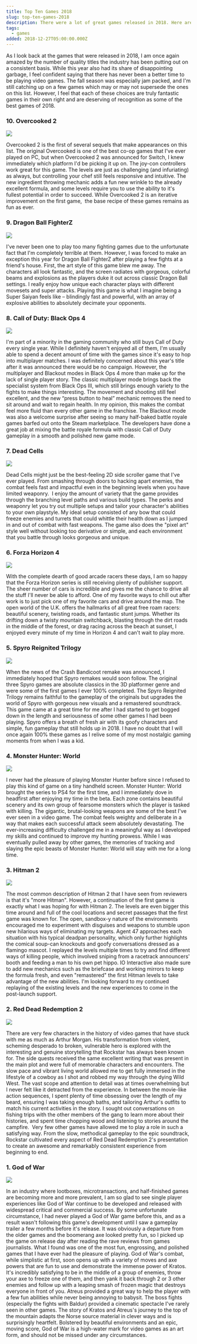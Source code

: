 ```yaml
---
title: Top Ten Games 2018
slug: top-ten-games-2018
description: There were a lot of great games released in 2018. Here are some of them.
tags:
  - games
added: 2018-12-27T05:00:00.000Z
---
```


As I look back at the games that were released in 2018, I am once again amazed by the number of quality titles the industry has been putting out on a consistent basis. While this year also had its share of disappointing garbage, I feel confident saying that there has never been a better time to be playing video games. The fall season was especially jam packed, and I'm still catching up on a few games which may or may not supersede the ones on this list. However, I feel that each of these choices are truly fantastic games in their own right and are deserving of recognition as some of the best games of 2018.

### 10. Overcooked 2

![](/assets/top-ten-games-2018/exkc7arqthllre1ndmwe.jpg)

Overcooked 2 is the first of several sequels that make appearances on this list. The original Overcooked is one of the best co-op games that I've ever played on PC, but when Overcooked 2 was announced for Switch, I knew immediately which platform I'd be picking it up on. The joy-con controllers work great for this game. The levels are just as challenging (and infuriating) as always, but controlling your chef still feels responsive and intuitive. The new ingredient throwing mechanic adds a fun new wrinkle to the already excellent formula, and some levels require you to use the ability to it's fullest potential in order to succeed. While Overcooked 2 is an iterative improvement on the first game,  the base recipe of these games remains as fun as ever.

### 9. Dragon Ball FighterZ

![](/assets/top-ten-games-2018/serpe4nefmeivhnmfb1h.jpg)

I've never been one to play too many fighting games due to the unfortunate fact that I'm completely terrible at them. However, I was forced to make an exception this year for Dragon Ball FighterZ after playing a few fights at a friend's house. First, the art style of this game blew me away. The characters all look fantastic, and the screen radiates with gorgeous, colorful beams and explosions as the players duke it out across classic Dragon Ball settings. I really enjoy how unique each character plays with different movesets and super attacks. Playing this game is what I imagine being a Super Saiyan feels like – blindingly fast and powerful, with an array of explosive abilities to absolutely decimate your opponents.

### 8. Call of Duty: Black Ops 4

![](/assets/top-ten-games-2018/zz3shb5i0awagmgyrgwi.jpg)

I'm part of a minority in the gaming community who still buys Call of Duty every single year. While I definitely haven't enjoyed all of them, I'm usually able to spend a decent amount of time with the games since it's easy to hop into multiplayer matches. I was definitely concerned about this year's title after it was announced there would be no campaign. However, the multiplayer and Blackout modes in Black Ops 4 more than make up for the lack of single player story. The classic multiplayer mode brings back the specialist system from Black Ops III, which still brings enough variety to the fights to make things interesting. The movement and shooting still feel excellent, and the new “press button to heal” mechanic removes the need to sit around and wait to regain health. In my opinion, this makes the combat feel more fluid than every other game in the franchise. The Blackout mode was also a welcome surprise after seeing so many half-baked battle royale games barfed out onto the Steam marketplace. The developers have done a great job at mixing the battle royale formula with classic Call of Duty gameplay in a smooth and polished new game mode.

### 7. Dead Cells

![](/assets/top-ten-games-2018/256b98bb_9570173.png)

Dead Cells might just be the best-feeling 2D side scroller game that I've ever played. From smashing through doors to hacking apart enemies, the combat feels fast and impactful even in the beginning levels when you have limited weaponry.  I enjoy the amount of variety that the game provides through the branching level paths and various build types. The perks and weaponry let you try out multiple setups and tailor your character's abilities to your own playstyle. My ideal setup consisted of any bow that could freeze enemies and turrets that could whittle their health down as I jumped in and out of combat with fast weapons. The game also does the "pixel art" style well without looking too derivative or simple, and each environment that you battle through looks gorgeous and unique.

### 6. Forza Horizon 4

![](/assets/top-ten-games-2018/oc8nd9gqtyoobhe4j6ht.jpg)

With the complete dearth of good arcade racers these days, I am so happy that the Forza Horizon series is still receiving plenty of publisher support. The sheer number of cars is incredible and gives me the chance to drive all the stuff I'll never be able to afford. One of my favorite ways to chill out after work is to just pick one of my favorite cars and drive around the map. The open world of the U.K. offers the hallmarks of all great free roam racers: beautiful scenery, twisting roads, and fantastic stunt jumps. Whether its drifting down a twisty mountain switchback, blasting through the dirt roads in the middle of the forest, or drag racing across the beach at sunset, I enjoyed every minute of my time in Horizon 4 and can't wait to play more.

### 5. Spyro Reignited Trilogy

![](/assets/top-ten-games-2018/mfrv8h6go7aagg7ulzgi.jpg)

When the news of the Crash Bandicoot remake was announced, I immediately hoped that Spyro remakes would soon follow. The original three Spyro games are absolute classics in the 3D platformer genre and were some of the first games I ever 100% completed. The Spyro Reignited Trilogy remains faithful to the gameplay of the originals but upgrades the world of Spyro with gorgeous new visuals and a remastered soundtrack. This game came at a great time for me after I had started to get bogged down in the length and seriousness of some other games I had been playing. Spyro offers a breath of fresh air with its goofy characters and simple, fun gameplay that still holds up in 2018. I have no doubt that I will once again 100% these games as I relive some of my most nostalgic gaming moments from when I was a kid.

### 4. Monster Hunter: World

![](/assets/top-ten-games-2018/wildlands_waste_screen_010_1502984997.jpg)

I never had the pleasure of playing Monster Hunter before since I refused to play this kind of game on a tiny handheld screen. Monster Hunter: World brought the series to PS4 for the first time, and I immediately dove in headfirst after enjoying my time in the beta. Each zone contains beautiful scenery and its own group of fearsome monsters which the player is tasked with killing. The gigantic, brutal-looking weapons are some of the best I've ever seen in a video game. The combat feels weighty and deliberate in a way that makes each successful attack seem absolutely devastating. The ever-increasing difficulty challenged me in a meaningful way as I developed my skills and continued to improve my hunting prowess. While I was eventually pulled away by other games, the memories of tracking and slaying the epic beasts of Monster Hunter: World will stay with me for a long time.

### 3. Hitman 2

![](/assets/top-ten-games-2018/m3tq13bq84wo6pizrtb5.png)

The most common description of Hitman 2 that I have seen from reviewers is that it's "more Hitman". However, a continuation of the first game is exactly what I was hoping for with Hitman 2. The levels are even bigger this time around and full of the cool locations and secret passages that the first game was known for. The open, sandbox-y nature of the environments encouraged me to experiment with disguises and weapons to stumble upon new hilarious ways of eliminating my targets. Agent 47 approaches each situation with his typical deadpan personality, which only further highlights the comical soup-can knockouts and goofy conversations dressed as a flamingo mascot. I replayed the levels multiple times to try and find different ways of killing people, which involved sniping from a racetrack announcers' booth and feeding a man to his own pet hippo. IO Interactive also made sure to add new mechanics such as the briefcase and working mirrors to keep the formula fresh, and even "remastered" the first Hitman levels to take advantage of the new abilities. I'm looking forward to my continued replaying of the existing levels and the new experiences to come in the post-launch support.

### 2. Red Dead Redemption 2

![](/assets/top-ten-games-2018/uyaminfh8sugglvt247u.jpg)

There are very few characters in the history of video games that have stuck with me as much as Arthur Morgan. His transformation from violent, scheming desperado to broken, vulnerable hero is explored with the interesting and genuine storytelling that Rockstar has always been known for. The side quests received the same excellent writing that was present in the main plot and were full of memorable characters and encounters. The slow pace and vibrant living world allowed me to get fully immersed in the lifestyle of a cowboy as I shot and robbed my way through the dying Wild West. The vast scope and attention to detail was at times overwhelming but I never felt like it detracted from the experience. In between the movie-like action sequences, I spent plenty of time obsessing over the length of my beard, ensuring I was taking enough baths, and tailoring Arthur's outfits to match his current activities in the story. I sought out conversations on fishing trips with the other members of the gang to learn more about their histories, and spent time chopping wood and listening to stories around the campfire.  Very few other games have allowed me to play a role in such a satisfying way. From the slow, methodical gameplay to the epic soundtrack, Rockstar cultivated every aspect of Red Dead Redemption 2's presentation to create an awesome and remarkably consistent experience from beginning to end.

### 1. God of War

![](/assets/top-ten-games-2018/qseegzssgetrybgbplrv.jpg)

In an industry where lootboxes, microtransactions, and half-finished games are becoming more and more prevalent, I am so glad to see single player experiences like God of War continue to be developed and released with widespread critical and commercial success. By some unfortunate circumstance, I had never played a God of War game before this, and as a result wasn't following this game's development until I saw a gameplay trailer a few months before it's release. It was obviously a departure from the older games and the boomerang axe looked pretty fun, so I picked up the game on release day after reading the rave reviews from games journalists. What I found was one of the most fun, engrossing, and polished games that I have ever had the pleasure of playing. God of War's combat, while simplistic at first, soon opens up with a variety of moves and axe powers that are fun to use and demonstrate the immense power of Kratos. It's incredibly satisfying to be in the middle of a group of enemies, throw your axe to freeze one of them, and then yank it back through 2 or 3 other enemies and follow up with a leaping smash of frozen magic that destroys everyone in front of you. Atreus provided a great way to help the player with a few fun abilities while never being annoying to babysit. The boss fights (especially the fights with Baldur) provided a cinematic spectacle I've rarely seen in other games. The story of Kratos and Atreus's journey to the top of the mountain adapts the Norse source material in clever ways and is surprisingly heartfelt. Bolstered by beautiful environments and an epic, moving score, God of War is a high-water mark for video games as an art form, and should not be missed under any circumstances.
